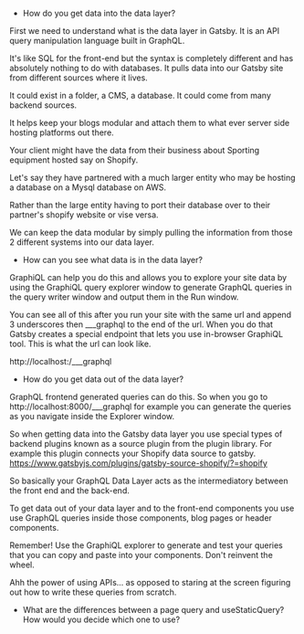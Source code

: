 - How do you get data into the data layer?

First we need to understand what is the data layer in Gatsby. It is an API query manipulation language built in GraphQL. 

It's like SQL for the front-end but the syntax is completely different and has absolutely nothing to do with databases. It pulls data into our Gatsby site from different sources where it lives. 

It could exist in a folder, a CMS, a database. It could come from many backend sources.

It helps keep your blogs modular and attach them to what ever server side hosting platforms out there. 

Your client might have the data from their business about Sporting equipment hosted say on Shopify. 

Let's say they have partnered with a much larger entity who may be hosting a database on a Mysql database on AWS. 

Rather than the large entity having to port their database over to their partner's shopify website or vise versa. 

We can keep the data modular by simply pulling the information from those 2 different systems into our data layer.

- How can you see what data is in the data layer?

GraphiQL can help you do this and allows you to explore your site data by using the GraphiQL query explorer window to generate GraphQL queries in the query writer window and output them in the Run window. 

You can see all of this after you run your site with the same url and append 3 underscores then ___graphql to the end of the url. When you do that Gatsby creates a special endpoint that lets you use  in-browser GraphiQL tool. This is what the url can look like.

http://localhost:<portal number here>/___graphql

- How do you get data out of the data layer?

GraphQL frontend generated queries can do this. So when you go to
http://localhost:8000/___graphql for example you can generate the queries as you navigate inside the Explorer window.

So when getting data into the Gatsby data layer you use special types of backend plugins known as a source plugin from the plugin library. For example this plugin connects your Shopify data source to gatsby. https://www.gatsbyjs.com/plugins/gatsby-source-shopify/?=shopify  

So basically your GraphQL Data Layer acts as the intermediatory between the front end and the back-end.

To get data out of your data layer and to the front-end components you use use GraphQL queries inside those components, blog pages or header components. 

Remember! Use the GraphiQL explorer to generate and test your queries that you can copy and paste into your components. Don't reinvent the wheel. 

Ahh the power of using APIs... as opposed to staring at the screen figuring out how to write these queries from scratch.

- What are the differences between a page query and useStaticQuery? How would you decide which one to use?
